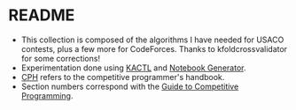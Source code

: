 # README

  * This collection is composed of the algorithms I have needed for USACO contests, plus a few more for CodeForces. Thanks to kfoldcrossvalidator for some corrections!
  * Experimentation done using [KACTL](https://github.com/kth-competitive-programming/kactl) and [Notebook Generator](https://github.com/pin3da/notebook-generator). 
  * [CPH](https://cses.fi/book.pdf) refers to the competitive programmer's handbook.
  * Section numbers correspond with the [Guide to Competitive Programming](http://www.springer.com/us/book/9783319725468).
